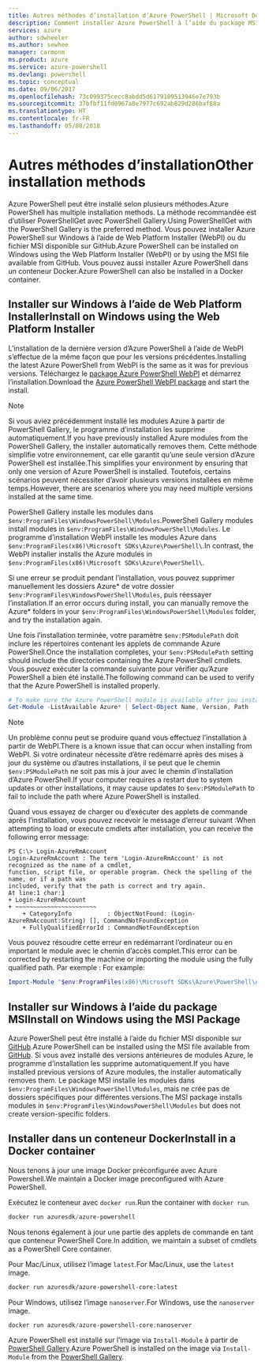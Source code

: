```yaml
---
title: Autres méthodes d’installation d’Azure PowerShell | Microsoft Docs
description: Comment installer Azure PowerShell à l’aide du package MSI ou de Web Platform Installer.
services: azure
author: sdwheeler
ms.author: sewhee
manager: carmonm
ms.product: azure
ms.service: azure-powershell
ms.devlang: powershell
ms.topic: conceptual
ms.date: 09/06/2017
ms.openlocfilehash: 73c099375cecc8abdd5d6179109513946e7e793b
ms.sourcegitcommit: 37bfbf11fd0967a8e7977c692ab829d286baf88a
ms.translationtype: HT
ms.contentlocale: fr-FR
ms.lasthandoff: 05/08/2018
---
```

# <a name="other-installation-methods"></a><span data-ttu-id="86a0f-103">Autres méthodes d’installation</span><span class="sxs-lookup"><span data-stu-id="86a0f-103">Other installation methods</span></span>

<span data-ttu-id="86a0f-104">Azure PowerShell peut être installé selon plusieurs méthodes.</span><span class="sxs-lookup"><span data-stu-id="86a0f-104">Azure PowerShell has multiple installation methods.</span></span> <span data-ttu-id="86a0f-105">La méthode recommandée est d’utiliser PowerShellGet avec PowerShell Gallery.</span><span class="sxs-lookup"><span data-stu-id="86a0f-105">Using PowerShellGet with the PowerShell Gallery is the preferred method.</span></span> <span data-ttu-id="86a0f-106">Vous pouvez installer Azure PowerShell sur Windows à l’aide de Web Platform Installer (WebPI) ou du fichier MSI disponible sur GitHub.</span><span class="sxs-lookup"><span data-stu-id="86a0f-106">Azure PowerShell can be installed on Windows using the Web Platform Installer (WebPI) or by using the MSI file available from GitHub.</span></span> <span data-ttu-id="86a0f-107">Vous pouvez aussi installer Azure PowerShell dans un conteneur Docker.</span><span class="sxs-lookup"><span data-stu-id="86a0f-107">Azure PowerShell can also be installed in a Docker container.</span></span>

## <a name="install-on-windows-using-the-web-platform-installer"></a><span data-ttu-id="86a0f-108">Installer sur Windows à l’aide de Web Platform Installer</span><span class="sxs-lookup"><span data-stu-id="86a0f-108">Install on Windows using the Web Platform Installer</span></span>

<span data-ttu-id="86a0f-109">L’installation de la dernière version d’Azure PowerShell à l’aide de WebPI s’effectue de la même façon que pour les versions précédentes.</span><span class="sxs-lookup"><span data-stu-id="86a0f-109">Installing the latest Azure PowerShell from WebPI is the same as it was for previous versions.</span></span>
<span data-ttu-id="86a0f-110">Téléchargez le [package Azure PowerShell WebPI](http://aka.ms/webpi-azps) et démarrez l’installation.</span><span class="sxs-lookup"><span data-stu-id="86a0f-110">Download the [Azure PowerShell WebPI package](http://aka.ms/webpi-azps) and start the install.</span></span>

> [!NOTE]
> <span data-ttu-id="86a0f-111">Si vous aviez précédemment installé les modules Azure à partir de PowerShell Gallery, le programme d’installation les supprime automatiquement.</span><span class="sxs-lookup"><span data-stu-id="86a0f-111">If you have previously installed Azure modules from the PowerShell Gallery, the installer automatically removes them.</span></span> <span data-ttu-id="86a0f-112">Cette méthode simplifie votre environnement, car elle garantit qu’une seule version d’Azure PowerShell est installée.</span><span class="sxs-lookup"><span data-stu-id="86a0f-112">This simplifies your environment by ensuring that only one version of Azure PowerShell is installed.</span></span> <span data-ttu-id="86a0f-113">Toutefois, certains scénarios peuvent nécessiter d’avoir plusieurs versions installées en même temps.</span><span class="sxs-lookup"><span data-stu-id="86a0f-113">However, there are scenarios where you may need multiple versions installed at the same time.</span></span>
>
> <span data-ttu-id="86a0f-114">PowerShell Gallery installe les modules dans `$env:ProgramFiles\WindowsPowerShell\Modules`.</span><span class="sxs-lookup"><span data-stu-id="86a0f-114">PowerShell Gallery modules install modules in `$env:ProgramFiles\WindowsPowerShell\Modules`.</span></span> <span data-ttu-id="86a0f-115">Le programme d’installation WebPI installe les modules Azure dans `$env:ProgramFiles(x86)\Microsoft SDKs\Azure\PowerShell\`.</span><span class="sxs-lookup"><span data-stu-id="86a0f-115">In contrast, the WebPI installer installs the Azure modules in `$env:ProgramFiles(x86)\Microsoft SDKs\Azure\PowerShell\`.</span></span>
>
> <span data-ttu-id="86a0f-116">Si une erreur se produit pendant l’installation, vous pouvez supprimer manuellement les dossiers Azure\* de votre dossier `$env:ProgramFiles\WindowsPowerShell\Modules`, puis réessayer l’installation.</span><span class="sxs-lookup"><span data-stu-id="86a0f-116">If an error occurs during install, you can manually remove the Azure\* folders in your `$env:ProgramFiles\WindowsPowerShell\Modules` folder, and try the installation again.</span></span>

<span data-ttu-id="86a0f-117">Une fois l’installation terminée, votre paramètre `$env:PSModulePath` doit inclure les répertoires contenant les applets de commande Azure PowerShell.</span><span class="sxs-lookup"><span data-stu-id="86a0f-117">Once the installation completes, your `$env:PSModulePath` setting should include the directories containing the Azure PowerShell cmdlets.</span></span> <span data-ttu-id="86a0f-118">Vous pouvez exécuter la commande suivante pour vérifier qu’Azure PowerShell a bien été installé.</span><span class="sxs-lookup"><span data-stu-id="86a0f-118">The following command can be used to verify that the Azure PowerShell is installed properly.</span></span>

```powershell
# To make sure the Azure PowerShell module is available after you install
Get-Module -ListAvailable Azure* | Select-Object Name, Version, Path
```

> [!NOTE]
> <span data-ttu-id="86a0f-119">Un problème connu peut se produire quand vous effectuez l’installation à partir de WebPI.</span><span class="sxs-lookup"><span data-stu-id="86a0f-119">There is a known issue that can occur when installing from WebPI.</span></span> <span data-ttu-id="86a0f-120">Si votre ordinateur nécessite d’être redémarré après des mises à jour du système ou d’autres installations, il se peut que le chemin `$env:PSModulePath` ne soit pas mis à jour avec le chemin d’installation d’Azure PowerShell.</span><span class="sxs-lookup"><span data-stu-id="86a0f-120">If your computer requires a restart due to system updates or other installations, it may cause updates to `$env:PSModulePath` to fail to include the path where Azure PowerShell is installed.</span></span>

<span data-ttu-id="86a0f-121">Quand vous essayez de charger ou d’exécuter des applets de commande après l’installation, vous pouvez recevoir le message d’erreur suivant :</span><span class="sxs-lookup"><span data-stu-id="86a0f-121">When attempting to load or execute cmdlets after installation, you can receive the following error message:</span></span>

```
PS C:\> Login-AzureRmAccount
Login-AzureRmAccount : The term 'Login-AzureRmAccount' is not recognized as the name of a cmdlet,
function, script file, or operable program. Check the spelling of the name, or if a path was
included, verify that the path is correct and try again.
At line:1 char:1
+ Login-AzureRmAccount
+ ~~~~~~~~~~~~~~~~~~~~~~~
    + CategoryInfo          : ObjectNotFound: (Login-AzureRmAccount:String) [], CommandNotFoundException
    + FullyQualifiedErrorId : CommandNotFoundException
```

<span data-ttu-id="86a0f-122">Vous pouvez résoudre cette erreur en redémarrant l’ordinateur ou en important le module avec le chemin d’accès complet.</span><span class="sxs-lookup"><span data-stu-id="86a0f-122">This error can be corrected by restarting the machine or importing the module using the fully qualified path.</span></span> <span data-ttu-id="86a0f-123">Par exemple : </span><span class="sxs-lookup"><span data-stu-id="86a0f-123">For example:</span></span>

```powershell
Import-Module "$env:ProgramFiles(x86)\Microsoft SDKs\Azure\PowerShell\AzureRM.psd1"
```

## <a name="install-on-windows-using-the-msi-package"></a><span data-ttu-id="86a0f-124">Installer sur Windows à l’aide du package MSI</span><span class="sxs-lookup"><span data-stu-id="86a0f-124">Install on Windows using the MSI Package</span></span>

<span data-ttu-id="86a0f-125">Azure PowerShell peut être installé à l’aide du fichier MSI disponible sur [GitHub](https://github.com/Azure/azure-powershell/releases/latest).</span><span class="sxs-lookup"><span data-stu-id="86a0f-125">Azure PowerShell can be installed using the MSI file available from [GitHub](https://github.com/Azure/azure-powershell/releases/latest).</span></span> <span data-ttu-id="86a0f-126">Si vous avez installé des versions antérieures de modules Azure, le programme d’installation les supprime automatiquement.</span><span class="sxs-lookup"><span data-stu-id="86a0f-126">If you have installed previous versions of Azure modules, the installer automatically removes them.</span></span> <span data-ttu-id="86a0f-127">Le package MSI installe les modules dans `$env:ProgramFiles\WindowsPowerShell\Modules`, mais ne crée pas de dossiers spécifiques pour différentes versions.</span><span class="sxs-lookup"><span data-stu-id="86a0f-127">The MSI package installs modules in `$env:ProgramFiles\WindowsPowerShell\Modules` but does not create version-specific folders.</span></span>

## <a name="install-in-a-docker-container"></a><span data-ttu-id="86a0f-128">Installer dans un conteneur Docker</span><span class="sxs-lookup"><span data-stu-id="86a0f-128">Install in a Docker container</span></span>

<span data-ttu-id="86a0f-129">Nous tenons à jour une image Docker préconfigurée avec Azure Powershell.</span><span class="sxs-lookup"><span data-stu-id="86a0f-129">We maintain a Docker image preconfigured with Azure PowerShell.</span></span>

<span data-ttu-id="86a0f-130">Exécutez le conteneur avec `docker run`.</span><span class="sxs-lookup"><span data-stu-id="86a0f-130">Run the container with `docker run`.</span></span>

```powershell
docker run azuresdk/azure-powershell
```

<span data-ttu-id="86a0f-131">Nous tenons également à jour une partie des applets de commande en tant que conteneur PowerShell Core.</span><span class="sxs-lookup"><span data-stu-id="86a0f-131">In addition, we maintain a subset of cmdlets as a PowerShell Core container.</span></span>

<span data-ttu-id="86a0f-132">Pour Mac/Linux, utilisez l’image `latest`.</span><span class="sxs-lookup"><span data-stu-id="86a0f-132">For Mac/Linux, use the `latest` image.</span></span>

```bash
docker run azuresdk/azure-powershell-core:latest
```

<span data-ttu-id="86a0f-133">Pour Windows, utilisez l’image `nanoserver`.</span><span class="sxs-lookup"><span data-stu-id="86a0f-133">For Windows, use the `nanoserver` image.</span></span>

```powershell
docker run azuresdk/azure-powershell-core:nanoserver
```

<span data-ttu-id="86a0f-134">Azure PowerShell est installé sur l’image via `Install-Module` à partir de [PowerShell Gallery](https://www.powershellgallery.com/).</span><span class="sxs-lookup"><span data-stu-id="86a0f-134">Azure PowerShell is installed on the image via `Install-Module` from the [PowerShell Gallery](https://www.powershellgallery.com/).</span></span>